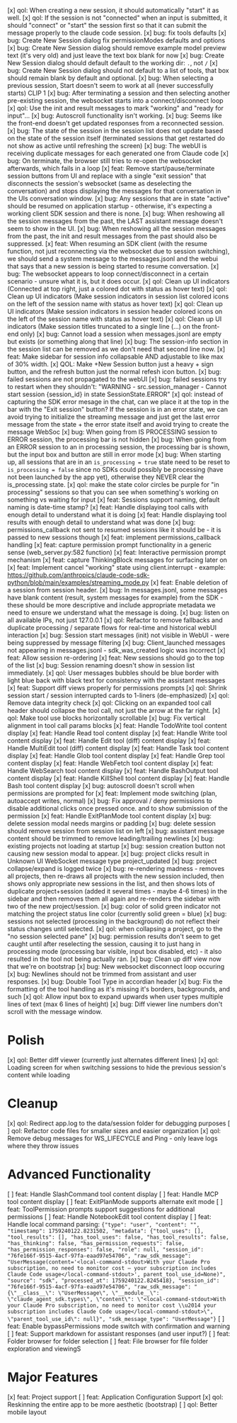 [x] qol: When creating a new session, it should automatically "start" it as well.
[x] qol: If the session is not "connected" when an input is submitted, it should "connect" or "start" the session first so that it can submit the message properly to the claude code session.
[x] bug: fix tools defaults
[x] bug: Create New Session dialog fix permissionModes defaults and options
[x] bug: Create New Session dialog should remove example model preview text (it's very old) and just leave the text box blank for now
[x] bug: Create New Session dialog should default default to the working dir: `.`, not `/`
[x] bug: Create New Session dialog should not default to a list of tools, that box should remain blank by default and optional.
[x] bug: When selecting a previous session, Start doesn't seem to work at all (never successfully starts) CLIP 1
[x] bug: After terminating a session and then selecting another pre-existing session, the websocket starts into a connect/disconnect loop
[x] qol: Use the init and result messages to mark "working" and "ready for input"...
[x] bug: Autoscroll functionality isn't working.
[x] bug: Seems like the front-end doesn't get updated responses from a reconnected session.
[x] bug: The state of the session in the session list does not update based on the state of the session itself (terminated sessions that get restarted do not show as active until refreshing the screen)
[x] bug: The webUI is receiving duplicate messages for each generated one from Claude code
[x] bug: On terminate, the browser still tries to re-open the websocket afterwards, which fails in a loop
[x] feat: Remove start/pause/terminate session buttons from UI and replace with a single "exit session" that disconnects the session's websocket (same as deselecting the conversation) and stops displaying the messages for that conversation in the UIs conversation window.
[x] bug: Any sessions that are in state "active" should be resumed on application startup - otherwise, it's expecting a working client SDK session and there is none.
[x] bug: When reshowing all the session messages from the past, the LAST assistant message doesn't seem to show in the UI.
[x] bug: When reshowing all the session messages from the past, the init and result messages from the past should also be suppressed.
[x] feat: When resuming an SDK client (with the resume function, not just reconnecting via the websocket due to session switching), we should send a system message to the messages.jsonl and the webui that says that a new session is being started to resume conversation.
[x] bug: The websocket appears to loop connect/disconnect in a certain scenario - unsure what it is, but it does occur.
[x] qol: Clean up UI indicators (Connected at top right, just a colored dot with status as hover text)
[x] qol: Clean up UI indicators (Make session indicators in session list colored icons on the left of the session name with status as hover text)
[x] qol: Clean up UI indicators (Make session indicators in session header colored icons on the left of the session name with status as hover text)
[x] qol: Clean up UI indicators (Make session titles truncated to a single line (...) on the front-end only)
[x] bug: Cannot load a session when messages.jsonl are empty but exists (or something along that line)
[x] bug: The session-info section in the session list can be removed as we don't need that second line now.
[x] feat: Make sidebar for session info collapsable AND adjustable to like max of 30% width.
[x] QOL: Make +New Session button just a heavy + sign button, and the refresh button just the normal refesh icon button.
[x] bug: failed sessions are not propagated to the webUI
[x] bug: failed sessions try to restart when they shouldn't: "WARNING - src.session_manager - Cannot start session {session_id} in state SessionState.ERROR"
[x] qol: instead of capturing the SDK error mesage in the chat, can we place it at the top in the bar with the "Exit session" button? If the session is in an error state, we can avoid trying to initialize the streaming message and just get the last error message from the state + the error state itself and avoid trying to create the message WebSoc
[x] bug: When going from IS PROCESSING session to ERROR session, the processing bar is not hidden
[x] bug: When going from an ERROR session to an in processing session, the processing bar is shown, but the input box and button are still in error mode
[x] bug: When starting up, all sessions that are in an `is_processing = true` state need to be reset to `is_processing = false` since no SDKs could possibly be processing (have not been launched by the app yet), otherwise they NEVER clear the is_processing state.
[x] qol: make the state color circles be purple for "in processing" sessions so that you can see when something's working on something vs waiting for input
[x] feat: Sessions support naming, default naming is date-time stamp?
[x] feat: Handle displaying tool calls with enough detail to understand what it is doing
[x] feat: Handle displaying tool results with enough detail to understand what was done
[x] bug: permissions_callback not sent to resumed sessions like it should be - it is passed to new sessions though
[x] feat: implement permissions_callback handling
[x] feat: capture permission prompt functionality in a generic sense (web_server.py:582 function)
[x] feat: Interactive permission prompt mechanism
[x] feat: capture ThinkingBlock messages for surfacing later on
[x] feat: Implement cancel "working" state using client.interrupt  - example: https://github.com/anthropics/claude-code-sdk-python/blob/main/examples/streaming_mode.py
[x] feat: Enable deletion of a session from session header.
[x] bug: In messages.jsonl, some messages have blank content (result, system messages for example) from the SDK - these should be more descriptive and include appropriate metadata we need to ensure we understand what the message is doing.
[x] bug: listen on all available IPs, not just 127.0.0.1
[x] qol: Refactor to remove fallbacks and duplicate processing / separate flows for real-time and historical webUI interaction
[x] bug: Session start messages (init) not visible in WebUI - were being suppressed by message filtering
[x] bug: Client_launched messages not appearing in messages.jsonl - sdk_was_created logic was incorrect
[x] feat: Allow session re-ordering
[x] feat: New sessions should go to the top of the list
[x] bug: Session renaming doesn't show in session list immediately.
[x] qol: User messages bubbles should be blue border with light blue back with black text for consistency with the assistant messages
[x] feat: Support diff views properly for permissions prompts
[x] qol: Shrink session start / session interrupted cards to 1-liners (de-emphasized)
[x] qol: Remove data integrity check
[x] qol: Clicking on an expanded tool call header should collapse the tool call, not just the arrow at the far right.
[x] qol: Make tool use blocks horizontally scrollable
[x] bug: Fix vertical alignment in tool call params blocks
[x] feat: Handle TodoWrite tool content display
[x] feat: Handle Read tool content display
[x] feat: Handle Write tool content display
[x] feat: Handle Edit tool (diff) content display
[x] feat: Handle MultiEdit tool (diff) content display
[x] feat: Handle Task tool content display
[x] feat: Handle Glob tool content display
[x] feat: Handle Grep tool content display
[x] feat: Handle WebFetch tool content display
[x] feat: Handle WebSearch tool content display
[x] feat: Handle BashOutput tool content display
[x] feat: Handle KillShell tool content display
[x] feat: Handle Bash tool content display
[x] bug: autoscroll doesn't scroll when permissions are prompted for
[x] feat: Implement mode switching (plan, autoaccept writes, normal)
[x] bug: Fix approval / deny permissions to disable additional clicks once pressed once. and to show submission of the permission
[x] feat: Handle ExitPlanMode tool content display
[x] bug: delete session modal needs margins or padding
[x] bug: delete session should remove session from session list on left
[x] bug: assistant message content should be trimmed to remove leading/trailing newlines
[x] bug: existing projects not loading at startup
[x] bug: session creation button not causing new session modal to appear.
[x] bug: project clicks result in Unknown UI WebSocket message type project_updated
[x] bug: project collapse/expand is logged twice
[x] bug: re-rendering madness - removes all projects, then re-draws all projects with the new session included, then shows only appropriate new sessions in the list, and then shows lots of duplicate project+session (added it several times - maybe 4-6 times) in the sidebar and then removes them all again and re-renders the sidebar with two of the new project/session.
[x] bug: color of solid green indicator not matching the project status line color (currently solid green = blue)
[x] bug: sessions not selected (processing in the background) do not reflect their status changes until selected.
[x] qol: when collapsing a project, go to the "no session selected pane"
[x] bug: permission results don't seem to get caught until after reselecting the session, causing it to just hang in processing mode (processing bar visible, input box disabled, etc) - it also resulted in the tool not being actually ran.
[x] bug: Clean up diff view now that we're on bootstrap
[x] bug: New websocket disconnect loop occuring
[x] bug: Newlines should not be trimmed from assistant and user responses.
[x] bug: Double Tool Type in accordian header
[x] bug: Fix the formatting of the tool handling as it's missing it's borders, backgrounds, and such
[x] qol: Allow input box to expand upwards when user types multiple lines of text (max 6 lines of height)
[x] bug: Diff viewer line numbers don't scroll with the message window.



# Polish
[x] qol: Better diff viewer (currently just alternates different lines)
[x] qol: Loading screen for when switching sessions to hide the previous session's content while loading

# Cleanup
[x] qol: Redirect app.log to the data/session folder for debugging purposes
[ ] qol: Refactor code files for smaller sizes and easier organization
[x] qol: Remove debug messages for WS_LIFECYCLE and Ping - only leave logs where they throw issues

# Advanced Functionality
[ ] feat: Handle SlashCommand tool content display
[ ] feat: Handle MCP tool content display
[ ] feat: ExitPlanMode supports alternate exit mode
[ ] feat: ToolPermission prompts support suggestions for additional permissions
[ ] feat: Handle NotebookEdit tool content display
[ ] feat: Handle local command parsing: 
    `{"type": "user", "content": "", "timestamp": 1759240122.8231502, "metadata": {"tool_uses": [], "tool_results": [], "has_tool_uses": false, "has_tool_results": false, "has_thinking": false, "has_permission_requests": false, "has_permission_responses": false, "role": null, "session_id": "76fe166f-9515-4acf-97fa-eaad97e54706", "raw_sdk_message": "UserMessage(content='<local-command-stdout>With your Claude Pro subscription, no need to monitor cost — your subscription includes Claude Code usage</local-command-stdout>', parent_tool_use_id=None)", "source": "sdk", "processed_at": 1759240122.8245418}, "session_id": "76fe166f-9515-4acf-97fa-eaad97e54706", "raw_sdk_message": "{\"__class__\": \"UserMessage\", \"__module__\": \"claude_agent_sdk.types\", \"content\": \"<local-command-stdout>With your Claude Pro subscription, no need to monitor cost \\u2014 your subscription includes Claude Code usage</local-command-stdout>\", \"parent_tool_use_id\": null}", "sdk_message_type": "UserMessage"}`
[ ] feat: Enable bypassPermissions mode switch with confirmation and warning
[ ] feat: Support markdown for assistant responses (and user input?)
[ ] feat: Folder browser for folder selection
[ ] feat: File browser for file folder exploration and viewingS

# Major Features
[x] feat: Project support
[ ] feat: Application Configuration Support
[x] qol: Reskinning the entire app to be more aesthetic (bootstrap)
[ ] qol: Better mobile layout

